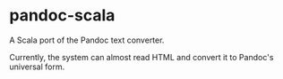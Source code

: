 # pandoc-scala
A Scala port of the Pandoc text converter.

Currently, the system can almost read HTML and convert it to Pandoc's universal form.
